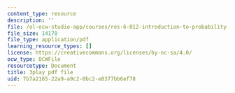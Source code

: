 ```yaml
---
content_type: resource
description: ''
file: /ol-ocw-studio-app/courses/res-6-012-introduction-to-probability-spring-2018/7b7a216522a9a9c20bc2e0377bb6ef78_JCQnsPggTp8.pdf
file_size: 14170
file_type: application/pdf
learning_resource_types: []
license: https://creativecommons.org/licenses/by-nc-sa/4.0/
ocw_type: OCWFile
resourcetype: Document
title: 3play pdf file
uid: 7b7a2165-22a9-a9c2-0bc2-e0377bb6ef78
---
```


